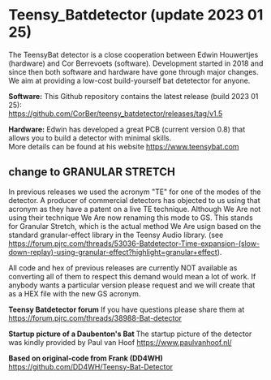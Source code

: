 # Teensy_Batdetector  (update 2023 01 25)
The TeensyBat detector is a close cooperation between Edwin Houwertjes (hardware) and Cor Berrevoets (software). Development started in 2018 and since then both software and hardware have gone through major changes. We aim at providing a low-cost build-yourself bat detetector for anyone.

<b>Software:</b>
This Github repository contains the latest release (build 2023 01 25):<br>
https://github.com/CorBer/teensy_batdetector/releases/tag/v1.5

<b>Hardware:</b>
Edwin has developed a great PCB (current version 0.8) that allows you to build a detector with minimal skills. <br>More details can be found at his website https://www.teensybat.com


## <b>change to GRANULAR STRETCH</b>
In previous releases we used the acronym "TE" for one of the modes of the detector. A producer of commercial detectors has objected to us using that acronym as they have a patent on a live TE technique. Although We Are not using their technique We Are now renaming this mode to GS. This stands for Granular Stretch, which is the actual method We Are usign based on the standard granular-effect library in the Teensy Audio library. (see https://forum.pjrc.com/threads/53036-Batdetector-Time-expansion-(slow-down-replay)-using-granular-effect?highlight=granular+effect).

All code and hex of previous releases are currently NOT available  as converting all of them to respect this demand would mean a lot of work. If anybody wants a particular version please request and we will create that as a HEX file with the new GS acronym.

<b>Teensy Batdetector forum</b>
If you have questions please share them at 
https://forum.pjrc.com/threads/38988-Bat-detector


<b>Startup picture of a Daubenton's Bat </b>
The startup picture of the detector was kindly provided by Paul van Hoof https://www.paulvanhoof.nl/

<b>Based on original-code from Frank (DD4WH)</b>
https://github.com/DD4WH/Teensy-Bat-Detector 
<br>

